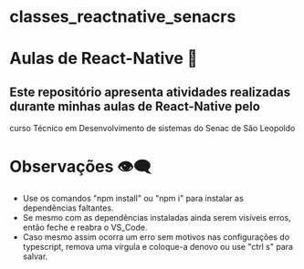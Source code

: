 # classes_reactnative_senacrs

# Aulas de React-Native 🧪
## Este repositório apresenta atividades realizadas durante minhas aulas de React-Native pelo
curso Técnico em Desenvolvimento de sistemas do Senac de São Leopoldo

# Observações 👁‍🗨
* Use os comandos "npm install" ou "npm i" para instalar as dependências faltantes.
* Se mesmo com as dependências instaladas ainda serem visíveis erros, então feche e reabra o VS_Code.
* Caso mesmo assim ocorra um erro sem motivos nas configurações do typescript, remova uma vírgula e coloque-a denovo ou use "ctrl s" para salvar.

